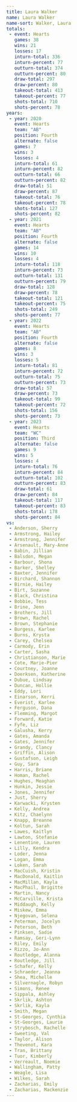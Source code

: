 ```yaml
---
title: Laura Walker
name: Laura Walker
name-sort: Walker, Laura
totals:
 - event: Hearts
   games: 38
   wins: 21
   losses: 17
   inturn-total: 336
   inturn-percent: 77
   outturn-total: 374
   outturn-percent: 80
   draw-total: 297
   draw-percent: 80
   takeout-total: 413
   takeout-percent: 77
   shots-total: 710
   shots-percent: 78
years:
 - year: 2020
   event: Hearts
   team: "AB"
   position: Fourth
   alternate: false
   games: 7
   wins: 3
   losses: 4
   inturn-total: 61
   inturn-percent: 82
   outturn-total: 66
   outturn-percent: 82
   draw-total: 51
   draw-percent: 87
   takeout-total: 76
   takeout-percent: 78
   shots-total: 127
   shots-percent: 82
 - year: 2021
   event: Hearts
   team: "AB"
   position: Fourth
   alternate: false
   games: 14
   wins: 10
   losses: 4
   inturn-total: 118
   inturn-percent: 73
   outturn-total: 131
   outturn-percent: 79
   draw-total: 128
   draw-percent: 78
   takeout-total: 121
   takeout-percent: 75
   shots-total: 249
   shots-percent: 77
 - year: 2022
   event: Hearts
   team: "AB"
   position: Fourth
   alternate: false
   games: 8
   wins: 3
   losses: 5
   inturn-total: 81
   inturn-percent: 72
   outturn-total: 75
   outturn-percent: 73
   draw-total: 57
   draw-percent: 73
   takeout-total: 99
   takeout-percent: 72
   shots-total: 156
   shots-percent: 73
 - year: 2023
   event: Hearts
   team: "WC"
   position: Third
   alternate: false
   games: 9
   wins: 5
   losses: 4
   inturn-total: 76
   inturn-percent: 84
   outturn-total: 102
   outturn-percent: 83
   draw-total: 61
   draw-percent: 84
   takeout-total: 117
   takeout-percent: 83
   shots-total: 178
   shots-percent: 84
vs:
 - Anderson, Sherry
 - Armstrong, Hailey
 - Armstrong, Jennifer
 - Arsenault, Mary-Anne
 - Babin, Jillian
 - Balsdon, Megan
 - Barbour, Shona
 - Barker, Shelley
 - Baxter, Jennifer
 - Birchard, Shannon
 - Birnie, Hailey
 - Birt, Suzanne
 - Black, Christina
 - Bobbie, Tess
 - Brine, Jenn
 - Brothers, Jill
 - Brown, Rachel
 - Brown, Stephanie
 - Burgess, Karlee
 - Burns, Krysta
 - Carey, Chelsea
 - Carmody, Erin
 - Carter, Sasha
 - Christianson, Marie
 - Cote, Marie-Pier
 - Courtney, Joanne
 - Doerksen, Katherine
 - Dubue, Lindsay
 - Duncan, Hollie
 - Eddy, Lori
 - Einarson, Kerri
 - Everist, Karlee
 - Ferguson, Dana
 - Flemming, Margot
 - Forward, Katie
 - Fyfe, Liz
 - Galusha, Kerry
 - Gates, Amanda
 - Gates, Jennifer
 - Grandy, Clancy
 - Griffin, Alison
 - Gustafson, Leigh
 - Guy, Sara
 - Harris, Briane
 - Homan, Rachel
 - Hughes, Meaghan
 - Hunkin, Jessie
 - Jones, Jennifer
 - Just, Sherry
 - Karwacki, Krysten
 - Kelly, Andrea
 - Kitz, Chaelynn
 - Knapp, Breanne
 - Koltun, Sarah
 - Lawes, Kaitlyn
 - Lawton, Stefanie
 - Lenentine, Lauren
 - Lilly, Kendra
 - Loder, Jenna
 - Logan, Emma
 - Loken, Sarah
 - MacCuish, Kristin
 - MacDonald, Kaitlin
 - MacMillan, Kayla
 - MacPhail, Brigitte
 - Martin, Nancy
 - McCarville, Krista
 - Middaugh, Kelly
 - Miskew, Emma
 - Njegovan, Selena
 - Peterman, Jocelyn
 - Peterson, Beth
 - Pinksen, Sadie
 - Ramsay, Geri-Lynn
 - Riley, Emily
 - Rizzo, Jo-Ann
 - Routledge, Alanna
 - Routledge, Jill
 - Schafer, Kelly
 - Schraeder, Jeanna
 - Shea, Michelle
 - Silvernagle, Robyn
 - Simons, Renee
 - Sippala, Ashley
 - Skrlik, Ashton
 - Skrlik, Kayla
 - Smith, Megan
 - St-Georges, Cynthia
 - St-Georges, Laurie
 - Strybosch, Rachelle
 - Sweeting, Val
 - Taylor, Alison
 - Thevenot, Kara
 - Tran, Brittany
 - Tuor, Kimberly
 - Verreault, Noemie
 - Wallingham, Patty
 - Weagle, Lisa
 - Wilkes, Sarah
 - Zacharias, Emily
 - Zacharias, Mackenzie
---
```

